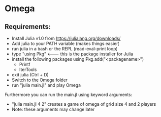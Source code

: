 # Omega
## Requirements:
- Install Julia v1.0 from https://julialang.org/downloads/
- Add julia to your PATH variable (makes things easier)
- run julia in a bash or the REPL (read-eval-print loop)
- type "using Pkg" <--- this is the package installer for Julia
- install the following packages using Pkg.add("\<packagename\>")
  - Printf
  - IterTools
- exit julia (Ctrl + D)
- Switch to the Omega folder
- run "julia main.jl" and play Omega

Furthermore you can run the main.jl using keyword arguments:
  - "julia main.jl 4 2" creates a game of omega of grid size 4 and 2 players
  - Note: these arguments may change later
